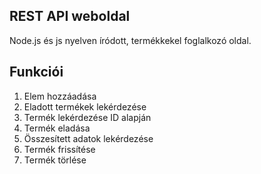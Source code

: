 ## REST API weboldal

Node.js és js nyelven íródott, termékkekel foglalkozó oldal.

## Funkciói

1. Elem hozzáadása
2. Eladott termékek lekérdezése
3. Termék lekérdezése ID alapján
4. Termék eladása
5. Összesített adatok lekérdezése
6. Termék frissítése
7. Termék törlése
